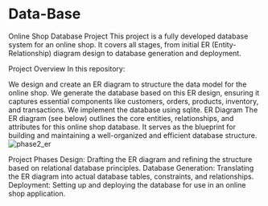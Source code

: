 # Data-Base
Online Shop Database Project
This project is a fully developed database system for an online shop. It covers all stages, from initial ER (Entity-Relationship) diagram design to database generation and deployment.

Project Overview
In this repository:

We design and create an ER diagram to structure the data model for the online shop.
We generate the database based on this ER design, ensuring it captures essential components like customers, orders, products, inventory, and transactions.
We implement the database using sqlite.
ER Diagram
The ER diagram (see below) outlines the core entities, relationships, and attributes for this online shop database. It serves as the blueprint for building and maintaining a well-organized and efficient database structure.
![phase2_er](https://github.com/user-attachments/assets/d2c879af-27ec-4dfb-b48d-69fa7c5ea016)




Project Phases
Design: Drafting the ER diagram and refining the structure based on relational database principles.
Database Generation: Translating the ER diagram into actual database tables, constraints, and relationships.
Deployment: Setting up and deploying the database for use in an online shop application.
